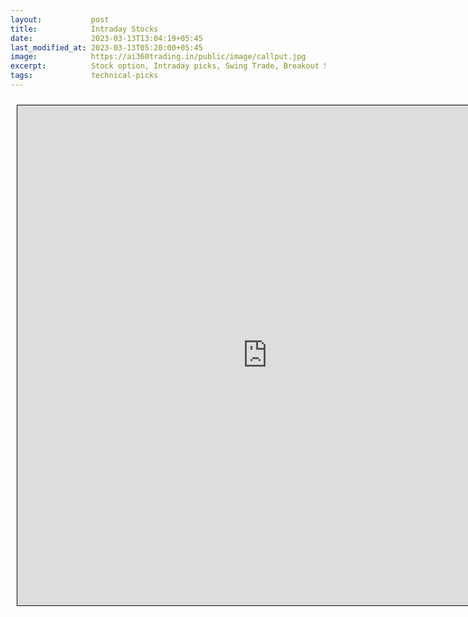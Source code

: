 ```yaml
---
layout:           post
title:            Intraday Stocks
date:             2023-03-13T13:04:19+05:45
last_modified_at: 2023-03-13T05:20:00+05:45
image:            https://ai360trading.in/public/image/callput.jpg
excerpt:          Stock option, Intraday picks, Swing Trade, Breakout Stocks, Breakdown Stocks
tags:             technical-picks
---
```



<iframe src="https://docs.google.com/spreadsheets/d/e/2PACX-1vSjlAZKb0KgLvF6zuc84oyY34PxTZG50gbsk9Kwiw61GL-YQbBXcvRCP_t6ATIklbYbMOBMAwavkU1D/pubhtml?gid=1248142820&single=true&amp;headers=false" scrolling="yes" style="border: 1px solid black; position: relative; margin-left: 10px; margin-top: 10px; width: 800px; height: 800px; ">
</iframe>
